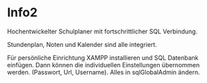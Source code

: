 # Info2
Hochentwickelter Schulplaner mit fortschrittlicher SQL Verbindung.

Stundenplan, Noten und Kalender sind alle integriert.

Für persönliche Einrichtung XAMPP installieren und SQL Datenbank einfügen. Dann können die individuellen Einstellungen übernommen werden. (Passwort, Url, Username). Alles in sqlGlobalAdmin ändern.